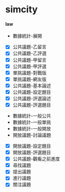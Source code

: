# simcity

#### law
- 數據統計-展開
- [x] 公共議題-乙留言
- [x] 公共議題-乙評選
- [x] 公共議題-甲留言
- [x] 公共議題-甲評選
- [x] 單挑議題-對戰版
- [x] 單挑議題-網友版
- [x] 公共議題-基本論述
- [x] 公共議題-設定題目
- [x] 公共議題-評選論述
- [x] 公共議題-評選題目
- 數據統計-一般公共
- 數據統計-一般單挑
- 數據統計-一般開放
- 開放議題-討論議題
- [x] 開放議題-設定題目
- [x] 開放議題-評選題目
- [x] 公共議題-觀看之前進度
- [x] 尋找議題
- [x] 提出議題
- [x] 進行議題
- [x] 關注議題
